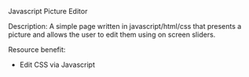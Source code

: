 Javascript Picture Editor

Description: A simple page written in javascript/html/css that presents a picture and allows the user to edit them using on screen sliders.

Resource benefit:
- Edit CSS via Javascript
